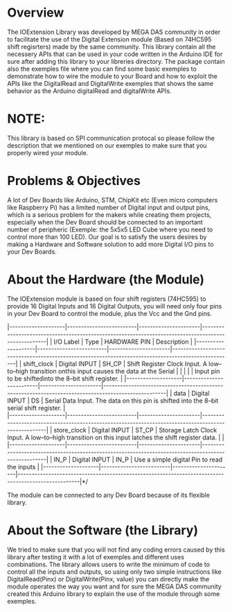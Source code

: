 # Overview

The IOExtension Library was developed by MEGA DAS community in order to facilitate the use of the Digital Extension module (Based on 74HC595 shift regisrters) made by the same community. This library contain all the necessery APIs that can be used in your code written in the Arduino IDE for sure after adding this library to your libreries directory.
The package contain also the exemples file where you can find some basic exemples to demonstrate how to wire the module to your Board and how to exploit the APIs like the DigitalRead and DigitalWrite exemples that shows the same behavior as the Arduino digitalRead and digitalWrite APIs.
# NOTE:
This library is based on SPI communication protocal so please follow the description that we mentioned on our exemples to make sure that you properly wired your module. 
 	
# Problems & Objectives

A lot of Dev Boards like Arduino, STM, ChipKit etc (Even micro computers like Raspberry Pi) has a limited number of Digital input and output pins, which is a serious problem for the makers while creating them projects, especially when the Dev Board should be connected to an important number of peripheric (Exemple: the 5x5x5 LED Cube where you need to control more than 100 LED).
Our goal is to satisfy the users desires by making a Hardware and Software solution to add more Digital I/O pins to your Dev Boards.


# About the Hardware (the Module)

The IOExtension module is based on four shift registers (74HC595) to provide 16 Digital Inputs and 16 Digital Outputs, you will need only four pins in your Dev Board to control the module, plus the Vcc and the Gnd pins.

|--------------------|-------------------------|----------------------|----------------------------------------------------------------------------------------------------|
|    I/O Label       |         Type            |     HARDWARE PIN     |                                              Description                                           |
|--------------------|-------------------------|----------------------|----------------------------------------------------------------------------------------------------|
|    shift_clock     |    Digital INPUT        |         SH_CP        | Shift Register Clock Input. A low– to–high transition onthis input causes the data at the Serial   |
|                    |                         |                      | Input pin to be shiftedinto the 8–bit shift register.                                              |
|--------------------|-------------------------|----------------------|----------------------------------------------------------------------------------------------------|
|       data         |    Digital INPUT        |          DS          | Serial Data Input. The data on this pin is shifted into the 8–bit serial shift register.           |                           
|--------------------|-------------------------|----------------------|----------------------------------------------------------------------------------------------------|
|    store_clock     |    Digital INPUT        |         ST_CP        | Storage Latch Clock Input. A low–to–high transition on this input latches the shift register data. |                                             |
|--------------------|-------------------------|----------------------|----------------------------------------------------------------------------------------------------|
|       IN_P         |    Digital INPUT        |         IN_P         | Use a simple digital Pin to read the inputs                                                        |
|--------------------|-------------------------|----------------------|----------------------------------------------------------------------------------------------------|*/


The module can be connected to any Dev Board because of its flexible library.


# About the Software (the Library)

We tried to make sure that you will not find any coding errors caused by this library after testing it with a lot of exemples and different uses combinations. The library allows users to write the minimum of code to control all the inputs and outputs, so using only two simple instructions like DigitalRead(Pinx) or DigitalWrite(Pinx, value) you can directly make the module operates the way you want  and for sure the MEGA DAS community created this Arduino library to explain the use of the module through some exemples.
